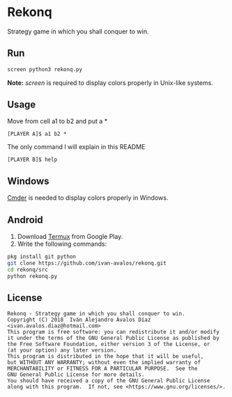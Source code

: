 # Rekonq

Strategy game in which you shall conquer to win.

## Run

```bash
screen python3 rekonq.py
```

**Note:** _screen_ is required to display colors properly in Unix-like
  systems.

## Usage

Move from cell a1 to b2 and put a *

```
[PLAYER A]$ a1 b2 *
```

The only command I will explain in this README

```
[PLAYER B]$ help
```

## Windows

<a href="https://cmder.net">Cmder</a> is needed to display colors properly in Windows.

## Android

1. Download <a href="https://play.google.com/store/apps/details?id=com.termux">Termux</a> from Google Play. 
2. Write the following commands:
```bash
pkg install git python
git clone https://github.com/ivan-avalos/rekonq.git
cd rekonq/src
python rekonq.py
```

## License

```
Rekonq - Strategy game in which you shall conquer to win.
Copyright (C) 2018  Iván Alejandro Ávalos Díaz <ivan.avalos.diaz@hotmail.com>
This program is free software: you can redistribute it and/or modify
it under the terms of the GNU General Public License as published by
the Free Software Foundation, either version 3 of the License, or
(at your option) any later version.
This program is distributed in the hope that it will be useful,
but WITHOUT ANY WARRANTY; without even the implied warranty of
MERCHANTABILITY or FITNESS FOR A PARTICULAR PURPOSE.  See the
GNU General Public License for more details.
You should have received a copy of the GNU General Public License
along with this program.  If not, see <https://www.gnu.org/licenses/>.
```
